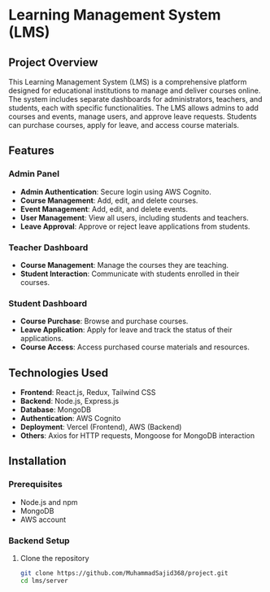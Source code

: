 # Learning Management System (LMS)

## Project Overview
This Learning Management System (LMS) is a comprehensive platform designed for educational institutions to manage and deliver courses online. The system includes separate dashboards for administrators, teachers, and students, each with specific functionalities. The LMS allows admins to add courses and events, manage users, and approve leave requests. Students can purchase courses, apply for leave, and access course materials.

## Features
### Admin Panel
- **Admin Authentication**: Secure login using AWS Cognito.
- **Course Management**: Add, edit, and delete courses.
- **Event Management**: Add, edit, and delete events.
- **User Management**: View all users, including students and teachers.
- **Leave Approval**: Approve or reject leave applications from students.

### Teacher Dashboard
- **Course Management**: Manage the courses they are teaching.
- **Student Interaction**: Communicate with students enrolled in their courses.

### Student Dashboard
- **Course Purchase**: Browse and purchase courses.
- **Leave Application**: Apply for leave and track the status of their applications.
- **Course Access**: Access purchased course materials and resources.

## Technologies Used
- **Frontend**: React.js, Redux, Tailwind CSS
- **Backend**: Node.js, Express.js
- **Database**: MongoDB
- **Authentication**: AWS Cognito
- **Deployment**: Vercel (Frontend), AWS (Backend)
- **Others**: Axios for HTTP requests, Mongoose for MongoDB interaction

## Installation
### Prerequisites
- Node.js and npm
- MongoDB
- AWS account

### Backend Setup
1. Clone the repository
   ```bash
   git clone https://github.com/MuhammadSajid368/project.git
   cd lms/server
